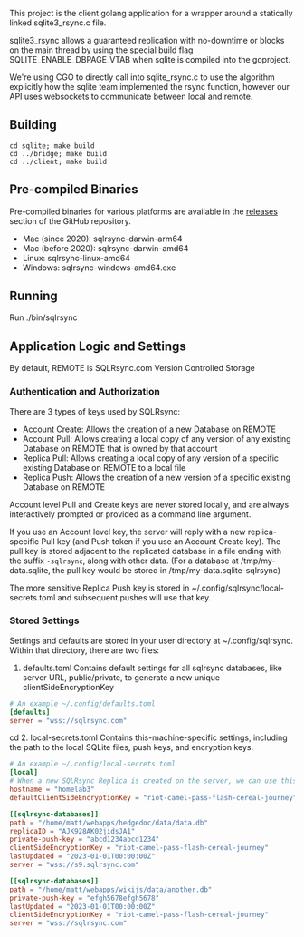 This project is the client golang application for a wrapper around a statically linked sqlite3_rsync.c file.

sqlite3_rsync allows a guaranteed replication with no-downtime or blocks on the main thread by using the special
build flag SQLITE_ENABLE_DBPAGE_VTAB when sqlite is compiled into the goproject.

We're using CGO to directly call into sqlite_rsync.c to use the algorithm explicitly how the sqlite team
implemented the rsync function, however our API uses websockets to communicate between local and remote.

## Building

```
cd sqlite; make build
cd ../bridge; make build
cd ../client; make build
```

## Pre-compiled Binaries

Pre-compiled binaries for various platforms are available in the [releases](https://github.com/sqlrsync/client/releases) section of the GitHub repository.

- Mac (since 2020): sqlrsync-darwin-arm64
- Mac (before 2020): sqlrsync-darwin-amd64
- Linux: sqlrsync-linux-amd64
- Windows: sqlrsync-windows-amd64.exe

## Running

Run ./bin/sqlrsync <params>

## Application Logic and Settings

By default, REMOTE is SQLRsync.com Version Controlled Storage

### Authentication and Authorization

There are 3 types of keys used by SQLRsync:
- Account Create: Allows the creation of a new Database on REMOTE
- Account Pull: Allows creating a local copy of any version of any existing Database on REMOTE that is owned by that account
- Replica Pull: Allows creating a local copy of any version of a specific existing Database on REMOTE to a local file
- Replica Push: Allows the creation of a new version of a specific existing Database on REMOTE

Account level Pull and Create keys are never stored locally, and are always interactively prompted or provided as a command line argument.

If you use an Account level key, the server will reply with a new replica-specific Pull key (and Push token if you use an Account Create key). The pull key is stored adjacent to the replicated database in a file ending with the suffix `-sqlrsync`, along with other data.  (For a database at /tmp/my-data.sqlite, the pull key would be stored in /tmp/my-data.sqlite-sqlrsync)

The more sensitive Replica Push key is stored in ~/.config/sqlrsync/local-secrets.toml and subsequent pushes will use that key.

### Stored Settings

Settings and defaults are stored in your user directory at ~/.config/sqlrsync. Within that directory, there are two files:

1. defaults.toml
   Contains default settings for all sqlrsync databases, like server URL, public/private, to generate a new unique clientSideEncryptionKey
```toml
# An example ~/.config/defaults.toml
[defaults]
server = "wss://sqlrsync.com"
```
cd 
2. local-secrets.toml
   Contains this-machine-specific settings, including the path to the local SQLite files, push keys, and encryption keys.

```toml
# An example ~/.config/local-secrets.toml
[local]
# When a new SQLRsync Replica is created on the server, we can use this prefix to identify this machine
hostname = "homelab3"
defaultClientSideEncryptionKey = "riot-camel-pass-flash-cereal-journey"

[[sqlrsync-databases]]
path = "/home/matt/webapps/hedgedoc/data/data.db"
replicaID = "AJK928AK02jidsJA1"
private-push-key = "abcd1234abcd1234"
clientSideEncryptionKey = "riot-camel-pass-flash-cereal-journey"
lastUpdated = "2023-01-01T00:00:00Z"
server = "wss://s9.sqlrsync.com"

[[sqlrsync-databases]]
path = "/home/matt/webapps/wikijs/data/another.db"
private-push-key = "efgh5678efgh5678"
lastUpdated = "2023-01-01T00:00:00Z"
clientSideEncryptionKey = "riot-camel-pass-flash-cereal-journey"
server = "wss://sqlrsync.com"
```

